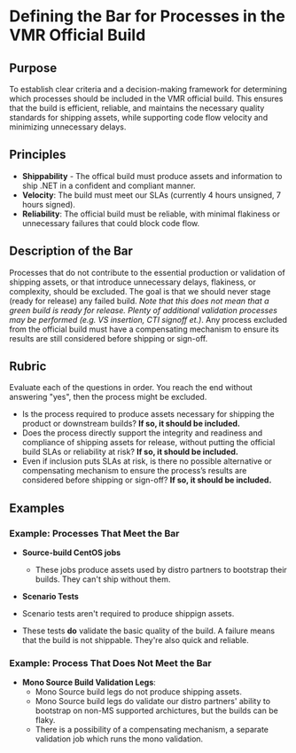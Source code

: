 # Defining the Bar for Processes in the VMR Official Build

## Purpose

To establish clear criteria and a decision-making framework for determining which processes should be included in the VMR official build. This ensures that the build is efficient, reliable, and maintains the necessary quality standards for shipping assets, while supporting code flow velocity and minimizing unnecessary delays.

## Principles

- **Shippability** - The offical build must produce assets and information to ship .NET in a confident and compliant manner.
- **Velocity**: The build must meet our SLAs (currently 4 hours unsigned, 7 hours signed).
- **Reliability**: The official build must be reliable, with minimal flakiness or unnecessary failures that could block code flow.

## Description of the Bar

Processes that do not contribute to the essential production or validation of shipping assets, or that introduce unnecessary delays, flakiness, or complexity, should be excluded. The goal is that we should never stage (ready for release) any failed build. *Note that this does not mean that a green build is ready for release. Plenty of additional validation processes may be performed (e.g. VS insertion, CTI signoff et.)*. Any process excluded from the official build must have a compensating mechanism to ensure its results are still considered before shipping or sign-off.

## Rubric

Evaluate each of the questions in order. You reach the end without answering "yes", then the process might be excluded.

- Is the process required to produce assets necessary for shipping the product or downstream builds? **If so, it should be included.**
- Does the process directly support the integrity and readiness and compliance of shipping assets for release, without putting the official build SLAs or reliability at risk? **If so, it should be included.**
- Even if inclusion puts SLAs at risk, is there no possible alternative or compensating mechanism to ensure the process’s results are considered before shipping or sign-off?  **If so, it should be included.**

## Examples

### Example: Processes That Meet the Bar

- **Source-build CentOS jobs**
  - These jobs produce assets used by distro partners to bootstrap their builds. They can't ship without them.

- **Scenario Tests**
 - Scenario tests aren't required to produce shippign assets.
 - These tests **do** validate the basic quality of the build. A failure means that the build is not shippable. They're also quick and reliable.


### Example: Process That Does Not Meet the Bar

- **Mono Source Build Validation Legs**:
  - Mono Source build legs do not produce shipping assets.
  - Mono Source build legs do validate our distro partners' ability to bootstrap on non-MS supported archictures, but the builds can be flaky.
  - There is a possibility of a compensating mechanism, a separate validation job which runs the mono validation.
